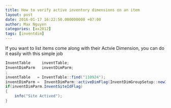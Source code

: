 ```yaml
---
title: How to verify active inventory dimensions on an item
layout: post
date: 2016-01-17 16:22:50.000000000 +07:00
author: Max Nguyen
categories: [ax2012]
tags: [inventdim]
---
```


If you want to list items come along with their Actvie Dimension, you can do it easily with this simple job

   
```csharp
InventTable     inventTable;
InventDimParm   inventDimParm;
;
inventTable   = InventTable::find('110924');
inventDimParm =  InventDimParm::activeDimFlag(InventDimGroupSetup::newInventTable(inventTable));
if(inventDimParm.InventSiteIdFlag)
{
	info("Site Actived");
}
```
